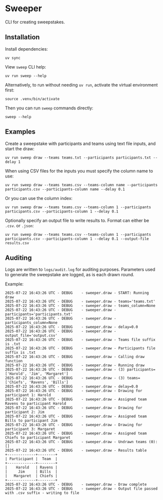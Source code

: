 # Sweeper

CLI for creating sweepstakes.

## Installation

Install dependencies:
```shell
uv sync
```

View `sweep` CLI help:
```shell
uv run sweep --help
```

Alternatively, to run without needing `uv run`, activate the virtual environment first:
```shell
source .venv/bin/activate
```

Then you can run `sweep` commands directly:
```shell
sweep --help
```


## Examples

Create a sweepstake with participants and teams using text file inputs, and start the draw:
```shell
uv run sweep draw --teams teams.txt --participants participants.txt --delay 1
```

When using CSV files for the inputs you must specify the column name to use:
```shell
uv run sweep draw --teams teams.csv --teams-column name --participants participants.csv --participants-column name --delay 0.1
```

Or you can use the column index:
```shell
uv run sweep draw --teams teams.csv --teams-column 1 --participants participants.csv --participants-column 1 --delay 0.1
```

Optionally specify an output file to write results to. Format can either be `.csv`. or `.json`:
```shell
uv run sweep draw --teams teams.csv --teams-column 1 --participants participants.csv --participants-column 1 --delay 0.1 --output-file results.csv
```

## Auditing

Logs are written to `logs/audit.log` for auditing purposes. Parameters used to generate the sweepstake are logged, as is each drawn round.

Example:
```log
2025-07-22 16:43:26 UTC - DEBUG    - sweeper.draw - START: Running draw
2025-07-22 16:43:26 UTC - DEBUG    - sweeper.draw - teams='teams.txt'
2025-07-22 16:43:26 UTC - DEBUG    - sweeper.draw - teams_column=None
2025-07-22 16:43:26 UTC - DEBUG    - sweeper.draw - participants='participants.txt'
2025-07-22 16:43:26 UTC - DEBUG    - sweeper.draw - participants_column=None
2025-07-22 16:43:26 UTC - DEBUG    - sweeper.draw - delay=0.0
2025-07-22 16:43:26 UTC - DEBUG    - sweeper.draw - output_file='output.csv'
2025-07-22 16:43:26 UTC - DEBUG    - sweeper.draw - Teams file suffix is .txt
2025-07-22 16:43:26 UTC - DEBUG    - sweeper.draw - Participants file suffix is .txt
2025-07-22 16:43:26 UTC - DEBUG    - sweeper.draw - Calling draw function
2025-07-22 16:43:26 UTC - DEBUG    - sweeper.draw - Running draw
2025-07-22 16:43:26 UTC - DEBUG    - sweeper.draw - (3) participants=['Harold', 'Jim', 'Margaret']
2025-07-22 16:43:26 UTC - DEBUG    - sweeper.draw - (3) teams=['Chiefs', 'Ravens', 'Bills']
2025-07-22 16:43:26 UTC - DEBUG    - sweeper.draw - delay=0.0
2025-07-22 16:43:26 UTC - DEBUG    - sweeper.draw - Drawing for participant 1: Harold
2025-07-22 16:43:26 UTC - DEBUG    - sweeper.draw - Assigned team Ravens to participant Harold
2025-07-22 16:43:26 UTC - DEBUG    - sweeper.draw - Drawing for participant 2: Jim
2025-07-22 16:43:26 UTC - DEBUG    - sweeper.draw - Assigned team Bills to participant Jim
2025-07-22 16:43:26 UTC - DEBUG    - sweeper.draw - Drawing for participant 3: Margaret
2025-07-22 16:43:26 UTC - DEBUG    - sweeper.draw - Assigned team Chiefs to participant Margaret
2025-07-22 16:43:26 UTC - DEBUG    - sweeper.draw - Undrawn teams (0): []
2025-07-22 16:43:26 UTC - DEBUG    - sweeper.draw - Results table
+-------------+--------+
| Participant |  Team  |
+-------------+--------+
|    Harold   | Ravens |
|     Jim     | Bills  |
|   Margaret  | Chiefs |
+-------------+--------+
2025-07-22 16:43:26 UTC - DEBUG    - sweeper.draw - Draw complete
2025-07-22 16:43:26 UTC - DEBUG    - sweeper.draw - Output file passed with .csv suffix - writing to file
```

